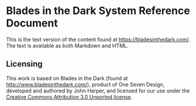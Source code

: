 # Blades in the Dark System Reference Document

This is the text version of the content found at https://bladesinthedark.com/. The text is available as both Markdown and HTML.

## Licensing

This work is based on Blades in the Dark (found at http://www.bladesinthedark.com/), product of One Seven Design, developed and authored by John Harper, and licensed for our use under the [Creative Commons Attribution 3.0 Unported license](http://creativecommons.org/licenses/by/3.0/).
